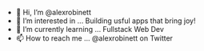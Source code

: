 - 👋 Hi, I’m @alexrobinett
- 👀 I’m interested in ... Building usful apps that bring joy!
- 🌱 I’m currently learning ... Fullstack Web Dev 
- 📫 How to reach me ... @alexrobinett on Twitter

<!---
alexrobinett/alexrobinett is a ✨ special ✨ repository because its `README.md` (this file) appears on your GitHub profile.
You can click the Preview link to take a look at your changes.
--->
